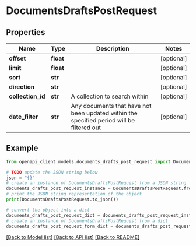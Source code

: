 # DocumentsDraftsPostRequest


## Properties

Name | Type | Description | Notes
------------ | ------------- | ------------- | -------------
**offset** | **float** |  | [optional] 
**limit** | **float** |  | [optional] 
**sort** | **str** |  | [optional] 
**direction** | **str** |  | [optional] 
**collection_id** | **str** | A collection to search within | [optional] 
**date_filter** | **str** | Any documents that have not been updated within the specified period will be filtered out | [optional] 

## Example

```python
from openapi_client.models.documents_drafts_post_request import DocumentsDraftsPostRequest

# TODO update the JSON string below
json = "{}"
# create an instance of DocumentsDraftsPostRequest from a JSON string
documents_drafts_post_request_instance = DocumentsDraftsPostRequest.from_json(json)
# print the JSON string representation of the object
print(DocumentsDraftsPostRequest.to_json())

# convert the object into a dict
documents_drafts_post_request_dict = documents_drafts_post_request_instance.to_dict()
# create an instance of DocumentsDraftsPostRequest from a dict
documents_drafts_post_request_form_dict = documents_drafts_post_request.from_dict(documents_drafts_post_request_dict)
```
[[Back to Model list]](../README.md#documentation-for-models) [[Back to API list]](../README.md#documentation-for-api-endpoints) [[Back to README]](../README.md)


